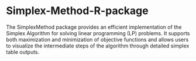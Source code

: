 # Simplex-Method-R-package
The SimplexMethod package provides an efficient implementation of the Simplex Algorithm for solving linear programming (LP) problems. It supports both maximization and minimization of objective functions and allows users to visualize the intermediate steps of the algorithm through detailed simplex table outputs. 
